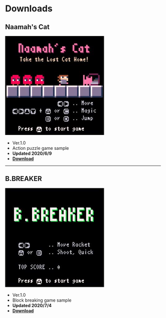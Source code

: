 # Downloads

## Naamah's Cat

![](downloads/samples/NaamahsCat.jpg "Naamah's Cat")

- Ver.1.0
- Action puzzle game sample
- **Updated 2020/6/9**
- **<a href="downloads/samples/NaamahsCat.x8proj" download>Download</a>**

---

## B.BREAKER

![](downloads/samples/BBreaker.jpg "B.BREAKER")

- Ver.1.0
- Block breaking game sample
- **Updated 2020/7/4**
- **<a href="downloads/samples/BBreaker.x8proj" download>Download</a>**
